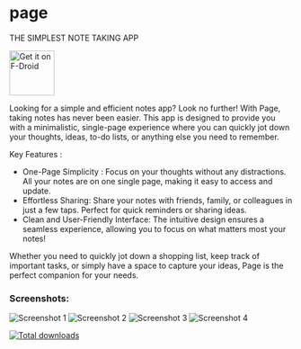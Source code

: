 # page 
THE SIMPLEST NOTE TAKING APP

[<img src="https://fdroid.gitlab.io/artwork/badge/get-it-on.png" alt="Get it on F-Droid" height="80">](https://f-droid.org/packages/com.page.bizzle)

Looking for a simple and efficient notes app? Look no further! With Page, taking notes has never been easier. This app is designed to provide you with a minimalistic, single-page experience where you can quickly jot down your thoughts, ideas, to-do lists, or anything else you need to remember.

Key Features :

- One-Page Simplicity : 
Focus on your thoughts without any distractions. All your notes are on one single page, making it easy to access and update.
- Effortless Sharing:
Share your notes with friends, family, or colleagues in just a few taps. Perfect for quick reminders or sharing ideas.
- Clean and User-Friendly Interface:
The intuitive design ensures a seamless experience, allowing you to focus on what matters most your notes!

Whether you need to quickly jot down a shopping list, keep track of important tasks, or simply have a space to capture your ideas, Page is the perfect companion for your needs.

### Screenshots:
![Screenshot 1](/fastlane/metadata/android/en-US/images/phoneScreenshots/one.jpg)
![Screenshot 2](/fastlane/metadata/android/en-US/images/phoneScreenshots/two.jpg)
![Screenshot 3](/fastlane/metadata/android/en-US/images/phoneScreenshots/three.jpg)
![Screenshot 4](/fastlane/metadata/android/en-US/images/phoneScreenshots/four.jpg)

[![Total downloads](https://img.shields.io/github/downloads/8izzle/page/total)](https://github.com/8izzle/page/releases)

